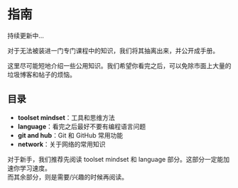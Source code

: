 # 指南
持续更新中...

对于无法被装进一门专门课程中的知识，我们将其抽离出来，并公开成手册。  

这里尽可能短地介绍一些公用知识。我们希望你看完之后，可以免除市面上大量的垃圾博客和帖子的烦恼。  

## 目录
- **toolset mindset**：工具和思维方法
- **language**：看完之后最好不要有编程语言问题
- **git and hub**：Git 和 GitHub 常用功能
- **network**：关于网络的常用知识

对于新手，我们推荐先阅读 toolset mindset 和 language 部分。这部分一定能加速你学习速度。  
而其余部分，则是需要/兴趣的时候再阅读。  